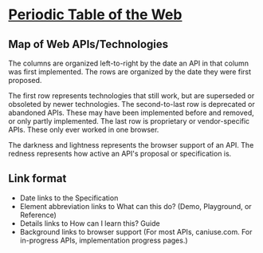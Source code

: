 # [Periodic Table of the Web](https://wwwperiodictable.surge.sh/)
## Map of Web APIs/Technologies
The columns are organized left-to-right by the date an API in that column was first implemented.
The rows are organized by the date they were first proposed.

The first row represents technologies that still work, but are superseded or obsoleted by newer technologies.
The second-to-last row is deprecated or abandoned APIs. These may have been implemented before and removed, or only partly implemented.
The last row is proprietary or vendor-specific APIs. These only ever worked in one browser.

The darkness and lightness represents the browser support of an API.
The redness represents how active an API's proposal or specification is.
## Link format
* Date links to the Specification
* Element abbreviation links to What can this do? (Demo, Playground, or Reference)
* Details links to How can I learn this? Guide
* Background links to browser support (For most APIs, caniuse.com. For in-progress APIs, implementation progress pages.)
